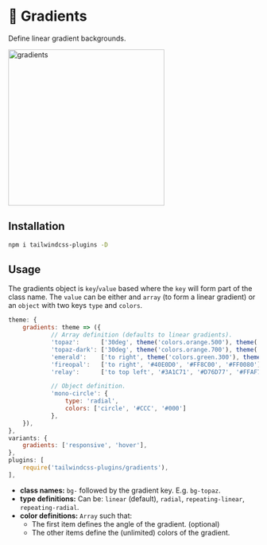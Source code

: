 # :rainbow: Gradients

Define linear gradient backgrounds.

<img width="314" alt="gradients" src="https://user-images.githubusercontent.com/3642397/39958708-e8295e76-5606-11e8-95bf-8b05846ba596.png">

## Installation

```bash
npm i tailwindcss-plugins -D
```

## Usage
The gradients object is `key`/`value` based where the `key` will form part of the class name. The `value` can be either and `array` (to form a linear gradient) or an `object` with two keys `type` and `colors`.

```js
theme: {
    gradients: theme => ({
            // Array definition (defaults to linear gradients).
            'topaz':      ['30deg', theme('colors.orange.500'), theme('colors.pink.300')],
            'topaz-dark': ['30deg', theme('colors.orange.700'), theme('colors.pink.500')],
            'emerald':    ['to right', theme('colors.green.300'), theme('colors.teal.500')],
            'fireopal':   ['to right', '#40E0D0', '#FF8C00', '#FF0080'],
            'relay':      ['to top left', '#3A1C71', '#D76D77', '#FFAF7B'],

            // Object definition.
            'mono-circle': {
                type: 'radial',
                colors: ['circle', '#CCC', '#000']
            },
    }),
},
variants: {
    gradients: ['responsive', 'hover'],
},
plugins: [
    require('tailwindcss-plugins/gradients'),
],
```

- **class names:** `bg-` followed by the gradient key. E.g. `bg-topaz`.
- **type definitions:** Can be: `linear` (default), `radial`, `repeating-linear`, `repeating-radial`.
- **color definitions:** `Array` such that:
    - The first item defines the angle of the gradient. (optional)
    - The other items define the (unlimited) colors of the gradient.
